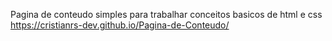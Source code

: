 Pagina de conteudo simples para trabalhar conceitos basicos de html e css
https://cristianrs-dev.github.io/Pagina-de-Conteudo/
